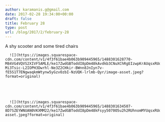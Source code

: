 ```yaml
---
author: karamanis.g@gmail.com
date: 2017-02-28 19:34:00+00:00
draft: false
title: February 28
type: post
url: /blog/2017/2/february-28
---
```


A shy scooter and some tired chairs


  
      ![](https://images.squarespace-cdn.com/content/v1/4f3f61bae4b063b909445965/1488301628770-M84VG4VQVS2XIVF5AMLE/ke17ZwdGBToddI8pDm48kAvdkb3CNuXChRgEIzwpKrAUqsxRUqqbr1mOJYKfIPR7LoDQ9mXPOjoJoqy81S2I8PaoYXhp6HxIwZIk7-Mi3Tsic-L2IOPH3Dwrhl-Ne3Z2CHkir-BWnn8JnIyn7v-fE5S1T7ENgwaqkmWtynw5yGzvOzbI-NzUQK-lrlmb-Qyr/image-asset.jpeg?format=original)

  


  
      ![](https://images.squarespace-cdn.com/content/v1/4f3f61bae4b063b909445965/1488301634507-8D7SZEYWNUAN0VKXMM22/ke17ZwdGBToddI8pDm48kFsyy5070O5u2h2RUhnomMYUqsxRUqqbr1mOJYKfIPR7LoDQ9mXPOjoJoqy81S2I8N_N4V1vUb5AoIIIbLZhVYxCRW4BPu10St3TBAUQYVKchmH6KvjuOptCVteWdH_5I6B7lEguaHkJaq9VGn5XwItQ03aKLydiy3jMQzt4j3Hm/image-asset.jpeg?format=original)

